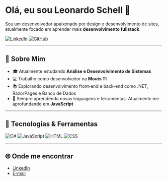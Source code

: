 # Olá, eu sou Leonardo Schell 👋

Sou um desenvolvedor apaixonado por design e desenvolvimento de sites, atualmente focado em aprender mais **desenvolvimento fullstack**.

[![LinkedIn](https://img.shields.io/badge/LinkedIn-000?style=for-the-badge&logo=linkedin&logoColor=white)](https://www.linkedin.com/in/leonardoschell/)
[![GitHub](https://img.shields.io/github/followers/DevSchell?label=Follow&style=social)](https://github.com/DevSchell)

---

## 🚀 Sobre Mim

- 🎓 Atualmente estudando **Análise e Desenvolvimento de Sistemas**
- 💻 Trabalho como desenvolvedor na **Mouts TI**
- 📚 Explorando desenvolvimento front-end e back-end como .NET, RazorPages e Banco de Dados
- 🌱 Sempre aprendendo novas linguagens e ferramentas. Atualmente me aprofundando em **JavaScript**

---

## 🔧 Tecnologias & Ferramentas

![C#](https://img.shields.io/badge/-CSharp-000?&logo=csharp)
![JavaScript](https://img.shields.io/badge/-JavaScript-000?&logo=javascript)
![HTML](https://img.shields.io/badge/-HTML-000?&logo=html5)
![CSS](https://img.shields.io/badge/-CSS-000?&logo=css3)

---

## 🌐 Onde me encontrar

- [LinkedIn](https://www.linkedin.com/in/leonardoschell)
- [E-mail](mailto:schelldev@gmail.com)
